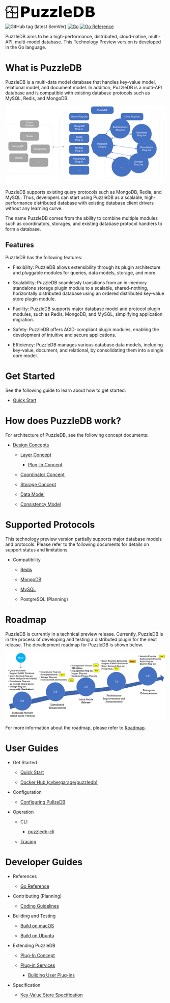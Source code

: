 ![doc/img/logo](doc/img/logo.png)

![GitHub tag (latest SemVer)](https://img.shields.io/github/v/tag/cybergarage/puzzledb-go) [![Go](https://github.com/cybergarage/puzzledb-go/actions/workflows/make.yml/badge.svg)](https://github.com/cybergarage/puzzledb-go/actions/workflows/make.yml) [![Go Reference](https://pkg.go.dev/badge/github.com/cybergarage/puzzledb-go.svg)](https://pkg.go.dev/github.com/cybergarage/puzzledb-go)

PuzzleDB aims to be a high-performance, distributed, cloud-native, multi-API, multi-model database. This Technology Preview version is developed in the Go language.

# What is PuzzleDB

PuzzleDB is a multi-data model database that handles key-value model, relational model, and document model. In addition, PuzzleDB is a multi-API database and is compatible with existing database protocols such as MySQL, Redis, and MongoDB.

![concept](doc/img/concept.png)

PuzzleDB supports existing query protocols such as MongoDB, Redia, and MySQL. Thus, developers can start using PuzzleDB as a scalable, high-performance distributed database with existing database client drivers without any learning curve.

The name PuzzleDB comes from the ability to combine multiple modules such as coordinators, storages, and existing database protocol handlers to form a database.

## Features

PuzzleDB has the following features:

-   Flexibility: PuzzleDB allows extensibility through its plugin architecture and pluggable modules for queries, data models, storage, and more.

-   Scalability: PuzzleDB seamlessly transitions from an in-memory standalone storage plugin module to a scalable, shared-nothing, horizontally distributed database using an ordered distributed key-value store plugin module.

-   Facility: PuzzleDB supports major database model and protocol plugin modules, such as Redis, MongoDB, and MySQL, simplifying application migration.

-   Safety: PuzzleDB offers ACID-compliant plugin modules, enabling the development of intuitive and secure applications.

-   Efficiency: PuzzleDB manages various database data models, including key-value, document, and relational, by consolidating them into a single core model.

# Get Started

See the following guide to learn about how to get started.

-   [Quick Start](doc/quick-start.md)

# How does PuzzleDB work?

For architecture of PuzzleDB, see the following concept documents:

-   [Design Concepts](doc/concept.md)

    -   [Layer Concept](doc/layer-concept.md)

        -   [Plug-In Concept](doc/plugin-concept.md)

    -   [Coordinator Concept](doc/coordinator-concept.md)

    -   [Storage Concept](doc/storage-concept.md)

    -   [Data Model](doc/data-model.md)

    -   [Consistency Model](doc/consistency-model.md)

# Supported Protocols

This technology preview version partially supports major database models and protocols. Please refer to the following documents for details on support status and limitations.

-   Compatibility

    -   [Redis](doc/redis.md)

    -   [MongoDB](doc/mongodb.md)

    -   [MySQL](doc/mysql.md)

    -   PostgreSQL (Planning)

# Roadmap

PuzzleDB is currently in a technical preview release. Currently, PuzzleDB is in the process of developing and testing a distributed plugin for the next release. The development roadmap for PuzzleDB is shown below.

![doc/img/roadmap](doc/img/roadmap.png)

For more information about the roadmap, please refer to [Roadmap](doc/roadmap.adoc).

# User Guides

-   Get Started

    -   [Quick Start](doc/quick-start.md)

    -   [Docker Hub (cybergarage/puzzledb)](https://hub.docker.com/repository/docker/cybergarage/puzzledb/general)

-   Configuration

    -   [Configuring PullzeDB](doc/configuring.md)

-   Operation

    -   CLI

        -   [puzzledb-cli](doc/cli/puzzledb-cli.md)

    -   [Tracing](doc/tracing.md)

# Developer Guides

-   References

    -   [Go Reference](https://pkg.go.dev/github.com/cybergarage/puzzledb-go)

-   Contributing (Planning)

    -   [Coding Guidelines](doc/coding_guideline.md)

-   Building and Testing

    -   [Build on macOS](doc/build-on-macos.md)

    -   [Build on Ubuntu](doc/build-on-macos.md)

-   Extending PuzzleDB

    -   [Plug-In Concept](doc/plugin-concept.md)

    -   [Plug-in Services](doc/plugin-types.md)

        -   [Building User Plug-ins](doc/plugin-tutorial.md)

-   Specification

    -   [Key-Value Store Specification](doc/storage-kv.md)
